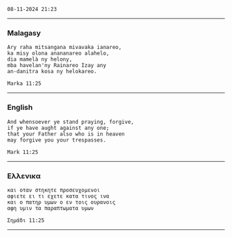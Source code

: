 `` 08-11-2024 21:23 ``

________________________________________________________

### Malagasy

```gospel
Ary raha mitsangana mivavaka ianareo,
ka misy olona anananareo alahelo,
dia mamelà ny helony,
mba havelan'ny Rainareo Izay any
an-danitra kosa ny helokareo.

Marka 11:25
```
________________________________________________________

### English

```gospel
And whensoever ye stand praying, forgive,
if ye have aught against any one;
that your Father also who is in heaven
may forgive you your trespasses.

Mark 11:25
```
________________________________________________________

### Eλλενικα

```gospel
και οταν στηκητε προσευχομενοι
αφιετε ει τι εχετε κατα τινος ινα
και ο πατηρ υμων ο εν τοις ουρανοις
αφη υμιν τα παραπτωματα υμων 

Σημάδι 11:25
```
________________________________________________________
